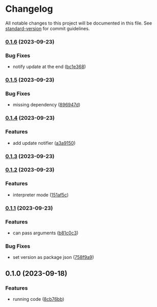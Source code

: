 # Changelog

All notable changes to this project will be documented in this file. See [standard-version](https://github.com/conventional-changelog/standard-version) for commit guidelines.

### [0.1.6](https://github.com/owfdr/pepl/compare/v0.1.5...v0.1.6) (2023-09-23)


### Bug Fixes

* notify update at the end ([bc1e368](https://github.com/owfdr/pepl/commit/bc1e3681c2c6f96e9f5adf2df4e94d524f2e93fa))

### [0.1.5](https://github.com/owfdr/pepl/compare/v0.1.4...v0.1.5) (2023-09-23)


### Bug Fixes

* missing dependency ([896947d](https://github.com/owfdr/pepl/commit/896947defe33a9a76bf469a8b2b278c30f5c3cac))

### [0.1.4](https://github.com/owfdr/pepl/compare/v0.1.3...v0.1.4) (2023-09-23)


### Features

* add update notifier ([a3a9150](https://github.com/owfdr/pepl/commit/a3a91509f47a0c1fe018f7c2ce9e2808c973d4e6))

### [0.1.3](https://github.com/owfdr/pepl/compare/v0.1.2...v0.1.3) (2023-09-23)

### [0.1.2](https://github.com/owfdr/pepl/compare/v0.1.1...v0.1.2) (2023-09-23)


### Features

* interpreter mode ([151af5c](https://github.com/owfdr/pepl/commit/151af5cda9e79a8636d9ff51fd2af48f46838e5f))

### [0.1.1](https://github.com/owfdr/pepl/compare/v0.1.0...v0.1.1) (2023-09-23)


### Features

* can pass arguments ([b81c0c3](https://github.com/owfdr/pepl/commit/b81c0c3a3b94070352ef71824787795c16ef6d9f))


### Bug Fixes

* set version as package json ([758f9a9](https://github.com/owfdr/pepl/commit/758f9a90dd92dbc8163ea63676a847bf9d1bf1c4))

## 0.1.0 (2023-09-18)


### Features

* running code ([8cb76bb](https://github.com/owfdr/pepl/commit/8cb76bbd56d4352f7ef0badbdab39b06cb92805a))

